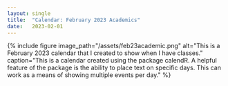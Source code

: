 ```yaml
---
layout: single
title:  "Calendar: February 2023 Academics"
date:   2023-02-01
---
```


{% include figure image_path="/assets/feb23academic.png" alt="This is a February 2023 calendar that I created to show when I have classes." caption="This is a calendar created using the package calendR. A helpful feature of the package is the ability to place text on specific days. This can work as a means of showing multiple events per day." %}